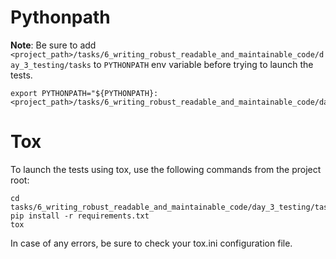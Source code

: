 # Pythonpath

**Note**: Be sure to add `<project_path>/tasks/6_writing_robust_readable_and_maintainable_code/day_3_testing/tasks`
to `PYTHONPATH` env variable before trying to launch the tests.

```shell
export PYTHONPATH="${PYTHONPATH}:<project_path>/tasks/6_writing_robust_readable_and_maintainable_code/day_3_testing/tasks"
```

# Tox

To launch the tests using tox, use the following commands from the project root:

```shell
cd tasks/6_writing_robust_readable_and_maintainable_code/day_3_testing/tasks
pip install -r requirements.txt
tox
```

In case of any errors, be sure to check your tox.ini configuration file.